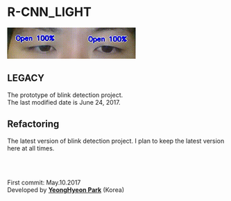 <h1>R-CNN_LIGHT</h1>

<img src="LEGACY/sample.gif">

<h2>LEGACY</h2>
<p>
The prototype of blink detection project.</br>
The last modified date is June 24, 2017.
</p>

<h2>Refactoring</h2>
<p>
The latest version of blink detection project.
I plan to keep the latest version here at all times.
</p>

</br></br>
<p>
First commit: May.10.2017</br>
Developed by <a href="https://github.com/YeongHyeon"><strong>YeongHyeon Park</strong><a> (Korea)</br>
</p>
